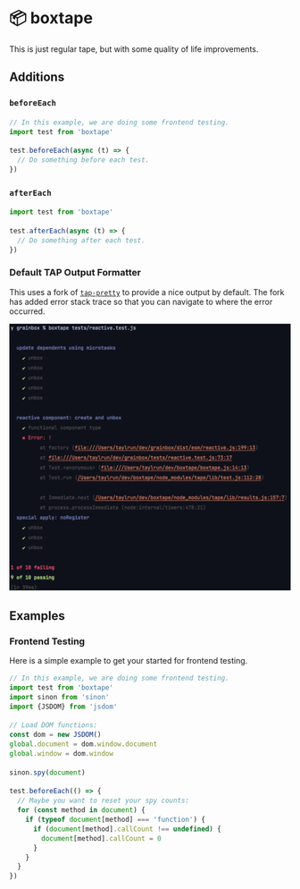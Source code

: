 # 📦 boxtape

This is just regular tape, but with some quality of life improvements.

## Additions

### `beforeEach`

```js
// In this example, we are doing some frontend testing.
import test from 'boxtape'

test.beforeEach(async (t) => {
  // Do something before each test.
})
```

### `afterEach`

```js
import test from 'boxtape'

test.afterEach(async (t) => {
  // Do something after each test.
})
```

### Default TAP Output Formatter

This uses a fork of [`tap-pretty`](https://www.npmjs.com/package/tap-pretty) to provide a nice output by default. The fork has added error stack trace so that you can navigate to where the error occurred.

![error example](/images/error.png)

## Examples

### Frontend Testing 

Here is a simple example to get your started for frontend testing.

```js
// In this example, we are doing some frontend testing.
import test from 'boxtape'
import sinon from 'sinon'
import {JSDOM} from 'jsdom'

// Load DOM functions:
const dom = new JSDOM()
global.document = dom.window.document
global.window = dom.window

sinon.spy(document)

test.beforeEach(() => {
  // Maybe you want to reset your spy counts:
  for (const method in document) {
    if (typeof document[method] === 'function') {
      if (document[method].callCount !== undefined) {
        document[method].callCount = 0
      }
    }
  }
})
```